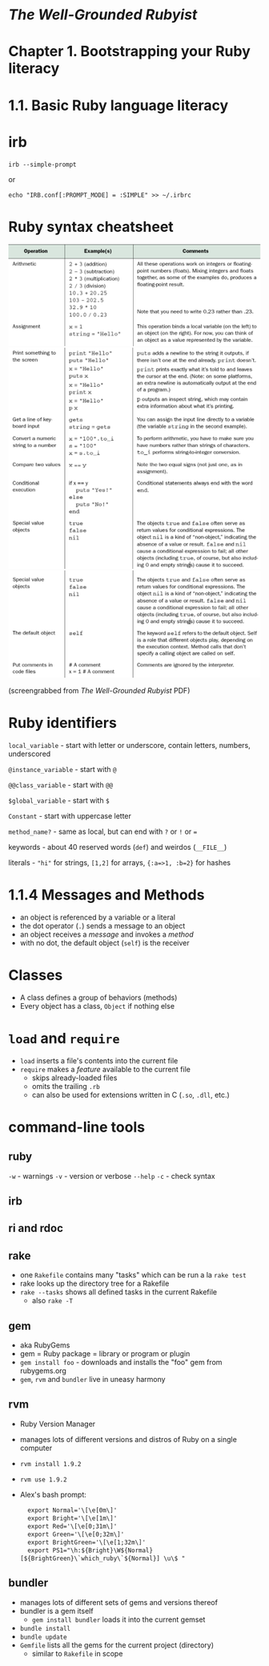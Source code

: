 # _The Well-Grounded Rubyist_
# Chapter 1. Bootstrapping your Ruby literacy

# 1.1. Basic Ruby language literacy

# <!--1.1.1--> irb

    irb --simple-prompt

or

    echo "IRB.conf[:PROMPT_MODE] = :SIMPLE" >> ~/.irbrc

# <!-- 1.1.2--> Ruby syntax cheatsheet

<!-- todo: use "montage" (ImageMagick) or Photoshop to merge them -->

![cheatsheet](cheatsheet/cheatsheet1.png)
![cheatsheet](cheatsheet/cheatsheet2.png)
![cheatsheet](cheatsheet/cheatsheet3.png)

(screengrabbed from _The Well-Grounded Rubyist_ PDF)

# <!--1.1.3--> Ruby identifiers

`local_variable` - start with letter or underscore, contain letters, numbers, underscored

`@instance_variable` - start with `@`

`@@class_variable` - start with `@@`

`$global_variable` - start with `$`

`Constant` - start with uppercase letter

`method_name?` - same as local, but can end with `?` or `!` or `=`

keywords - about 40 reserved words (`def`) and weirdos (`__FILE__`)

literals - `"hi"` for strings, `[1,2]` for arrays, `{:a=>1, :b=2}` for hashes

<!-- 1.1.4 Messages, Methods, Objects -->

# 1.1.4 Messages and Methods

* an object is referenced by a variable or a literal
* the dot operator (`.`) sends a message to an object
* an object receives a *message* and invokes a *method*
* with no dot, the default object (`self`) is the receiver

# Classes

* A class defines a group of behaviors (methods)
* Every object has a class, `Object` if nothing else


<!-- Section 1.3. Ruby extensions and programming libraries -->

# `load` and `require`

* `load` inserts a file's contents into the current file
* `require` makes a *feature* available to the current file
  * skips already-loaded files
  * omits the trailing `.rb`
  * can also be used for extensions written in C (`.so`, `.dll`, etc.)

<!-- Section 1.4 -->

# command-line tools

## ruby

`-w` - warnings
`-v` - version or verbose
`--help`
`-c` - check syntax

## irb

## ri and rdoc

## rake

* one `Rakefile` contains many "tasks" which can be run a la `rake test`
* rake looks up the directory tree for a Rakefile
* `rake --tasks` shows all defined tasks in the current Rakefile
  * also `rake -T`

## gem

* aka RubyGems
* gem = Ruby package = library or program or plugin
* `gem install foo` - downloads and installs the "foo" gem from rubygems.org
* `gem`, `rvm` and `bundler` live in uneasy harmony

## rvm

* Ruby Version Manager
* manages lots of different versions and distros of Ruby on a single computer
* `rvm install 1.9.2`
* `rvm use 1.9.2`
* Alex's bash prompt:

        export Normal='\[\e[0m\]'
        export Bright='\[\e[1m\]'
        export Red='\[\e[0;31m\]'
        export Green='\[\e[0;32m\]'
        export BrightGreen='\[\e[1;32m\]'
        export PS1="\h:${Bright}\W${Normal} [${BrightGreen}\`which_ruby\`${Normal}] \u\$ "

## bundler

* manages lots of different sets of gems and versions thereof
* bundler is a gem itself
  * `gem install bundler` loads it into the current gemset
* `bundle install`
* `bundle update`
* `Gemfile` lists all the gems for the current project (directory)
  * similar to `Rakefile` in scope


